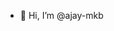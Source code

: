 - 👋 Hi, I’m @ajay-mkb
<!---
- 👀 I’m interested in ...
- 🌱 I’m currently learning ...
- 💞️ I’m looking to collaborate on ...
- 📫 How to reach me ...
--->

<!---
ajay-mkb/ajay-mkb is a ✨ special ✨ repository because its `README.md` (this file) appears on your GitHub profile.
You can click the Preview link to take a look at your changes.
--->
